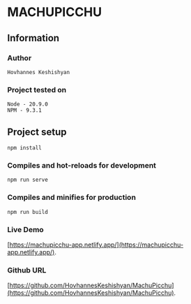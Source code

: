 # MACHUPICCHU

## Information

### Author

```
Hovhannes Keshishyan
```

### Project tested on

```
Node - 20.9.0
NPM - 9.3.1
```

## Project setup

```
npm install
```

### Compiles and hot-reloads for development

```
npm run serve
```

### Compiles and minifies for production

```
npm run build
```

### Live Demo

[https://machupicchu-app.netlify.app/](https://machupicchu-app.netlify.app/).


### Github URL

[https://github.com/HovhannesKeshishyan/MachuPicchu](https://github.com/HovhannesKeshishyan/MachuPicchu).
